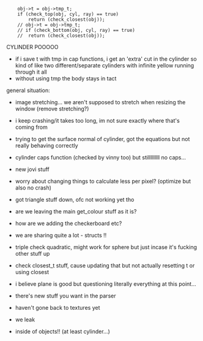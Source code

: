 
		obj->t = obj->tmp_t;
		if (check_top(obj, cyl, ray) == true)
			return (check_closest(obj));
		// obj->t = obj->tmp_t;
		// if (check_bottom(obj, cyl, ray) == true)
		// 	return (check_closest(obj));

CYLINDER POOOOO

- if i save t with tmp in cap functions, i get an 'extra' cut in the cylinder
	so kind of like two different/separate cylinders with infinite yellow running through it all
- without using tmp the body stays in tact


general situation:


- image stretching... we aren't supposed to stretch when resizing the window (remove stretching?)

- i keep crashing/it takes too long, im not sure exactly where that's coming from

- trying to get the surface normal of cylinder, got the equations but not really behaving correctly

- cylinder caps function (checked by vinny too) but stilllllllll no caps...

- new jovi stuff

- worry about changing things to calculate less per pixel? (optimize but also no crash)

- got triangle stuff down, ofc not working yet tho

- are we leaving the main get_colour stuff as it is?

- how are we adding the checkerboard etc?

- we are sharing quite a lot - structs !!

- triple check quadratic, might work for sphere but just incase it's fucking other stuff up

- check closest_t stuff, cause updating that but not actually resetting t or using closest

- i believe plane is good but questioning literally everything at this point...

- there's new stuff you want in the parser

- haven't gone back to textures yet

- we leak 

- inside of objects!! (at least cylinder...)

